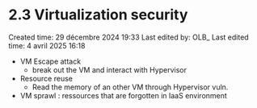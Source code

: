 # 2.3 Virtualization security

Created time: 29 décembre 2024 19:33
Last edited by: OLB_
Last edited time: 4 avril 2025 16:18

- VM Escape attack
    - break out the VM and interact with Hypervisor
- Resource reuse
    - Read the memory of an other VM through Hypervisor vuln.
- VM sprawl : ressources that are forgotten in IaaS environment